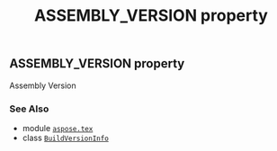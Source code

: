 ﻿---
title: ASSEMBLY_VERSION property
second_title: Aspose.TeX for Python via .NET API References
description: 
type: docs
weight: 30
url: /python-net/aspose.tex/buildversioninfo/assembly_version/
is_root: false
---

## ASSEMBLY_VERSION property


Assembly Version

### See Also
* module [`aspose.tex`](../../)
* class [`BuildVersionInfo`](/tex/python-net/aspose.tex/buildversioninfo)
